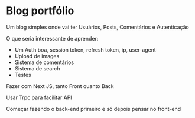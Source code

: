 # Blog portfólio

Um blog simples onde vai ter Usuários, Posts, Comentários e Autenticação

O que seria interessante de aprender:

* Um Auth boa, session token, refresh token, ip, user-agent
* Upload de images
* Sistema de comentários
* Sistema de search
* Testes

Fazer com Next JS, tanto Front quanto Back

Usar Trpc para facilitar API

Começar fazendo o back-end primeiro e só depois pensar no front-end
